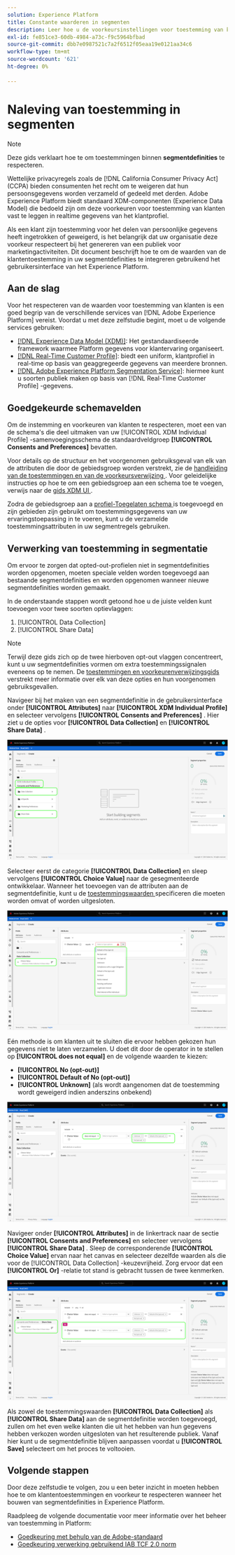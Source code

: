 ```yaml
---
solution: Experience Platform
title: Constante waarderen in segmenten
description: Leer hoe u de voorkeursinstellingen voor toestemming van klanten voor het verzamelen van persoonlijke gegevens en het delen van gegevens in gesegmenteerde bewerkingen naleeft.
exl-id: fe851ce3-60db-4984-a73c-f9c5964bfbad
source-git-commit: dbb7e0987521c7a2f6512f05eaa19e0121aa34c6
workflow-type: tm+mt
source-wordcount: '621'
ht-degree: 0%

---
```


# Naleving van toestemming in segmenten

>[!NOTE]
>
>Deze gids verklaart hoe te om toestemmingen binnen **segmentdefinities** te respecteren.

Wettelijke privacyregels zoals de [!DNL California Consumer Privacy Act] (CCPA) bieden consumenten het recht om te weigeren dat hun persoonsgegevens worden verzameld of gedeeld met derden. Adobe Experience Platform biedt standaard XDM-componenten (Experience Data Model) die bedoeld zijn om deze voorkeuren voor toestemming van klanten vast te leggen in realtime gegevens van het klantprofiel.

Als een klant zijn toestemming voor het delen van persoonlijke gegevens heeft ingetrokken of geweigerd, is het belangrijk dat uw organisatie deze voorkeur respecteert bij het genereren van een publiek voor marketingactiviteiten. Dit document beschrijft hoe te om de waarden van de klantentoestemming in uw segmentdefinities te integreren gebruikend het gebruikersinterface van het Experience Platform.

## Aan de slag

Voor het respecteren van de waarden voor toestemming van klanten is een goed begrip van de verschillende services van [!DNL Adobe Experience Platform] vereist. Voordat u met deze zelfstudie begint, moet u de volgende services gebruiken:

* [[!DNL Experience Data Model (XDM)]](../xdm/home.md): Het gestandaardiseerde framework waarmee Platform gegevens voor klantervaring organiseert.
* [[!DNL Real-Time Customer Profile]](../profile/home.md): biedt een uniform, klantprofiel in real-time op basis van geaggregeerde gegevens van meerdere bronnen.
* [[!DNL Adobe Experience Platform Segmentation Service]](./home.md): hiermee kunt u soorten publiek maken op basis van [!DNL Real-Time Customer Profile] -gegevens.

## Goedgekeurde schemavelden

Om de instemming en voorkeuren van klanten te respecteren, moet een van de schema&#39;s die deel uitmaken van uw [!UICONTROL XDM Individual Profile] -samenvoegingsschema de standaardveldgroep **[!UICONTROL Consents and Preferences]** bevatten.

Voor details op de structuur en het voorgenomen gebruiksgeval van elk van de attributen die door de gebiedsgroep worden verstrekt, zie de [ handleiding van de toestemmingen en van de voorkeursverwijzing ](../xdm/field-groups/profile/consents.md). Voor geleidelijke instructies op hoe te om een gebiedsgroep aan een schema toe te voegen, verwijs naar de [ gids XDM UI ](../xdm/ui/resources/schemas.md#add-field-groups).

Zodra de gebiedsgroep aan a [ profiel-Toegelaten schema ](../xdm/ui/resources/schemas.md#profile) is toegevoegd en zijn gebieden zijn gebruikt om toestemmingsgegevens van uw ervaringstoepassing in te voeren, kunt u de verzamelde toestemmingsattributen in uw segmentregels gebruiken.

## Verwerking van toestemming in segmentatie

Om ervoor te zorgen dat opted-out-profielen niet in segmentdefinities worden opgenomen, moeten speciale velden worden toegevoegd aan bestaande segmentdefinities en worden opgenomen wanneer nieuwe segmentdefinities worden gemaakt.

In de onderstaande stappen wordt getoond hoe u de juiste velden kunt toevoegen voor twee soorten optievlaggen:

1. [!UICONTROL Data Collection]
1. [!UICONTROL Share Data]

>[!NOTE]
>
>Terwijl deze gids zich op de twee hierboven opt-out vlaggen concentreert, kunt u uw segmentdefinities vormen om extra toestemmingssignalen eveneens op te nemen. De [ toestemmingen en voorkeurenverwijzingsgids ](../xdm/field-groups/profile/consents.md) verstrekt meer informatie over elk van deze opties en hun voorgenomen gebruiksgevallen.

Navigeer bij het maken van een segmentdefinitie in de gebruikersinterface onder **[!UICONTROL Attributes]** naar **[!UICONTROL XDM Individual Profile]** en selecteer vervolgens **[!UICONTROL Consents and Preferences]** . Hier ziet u de opties voor **[!UICONTROL Data Collection]** en **[!UICONTROL Share Data]** .

![](./images/opt-outs/consents.png)

Selecteer eerst de categorie **[!UICONTROL Data Collection]** en sleep vervolgens **[!UICONTROL Choice Value]** naar de gesegmenteerde ontwikkelaar. Wanneer het toevoegen van de attributen aan de segmentdefinitie, kunt u de [ toestemmingswaarden ](../xdm/field-groups/profile/consents.md#choice-values) specificeren die moeten worden omvat of worden uitgesloten.

![](./images/opt-outs/consent-values.png)

Eén methode is om klanten uit te sluiten die ervoor hebben gekozen hun gegevens niet te laten verzamelen. U doet dit door de operator in te stellen op **[!UICONTROL does not equal]** en de volgende waarden te kiezen:

* **[!UICONTROL No (opt-out)]**
* **[!UICONTROL Default of No (opt-out)]**
* **[!UICONTROL Unknown]** (als wordt aangenomen dat de toestemming wordt geweigerd indien anderszins onbekend)

![](./images/opt-outs/collect.png)

Navigeer onder **[!UICONTROL Attributes]** in de linkertrack naar de sectie **[!UICONTROL Consents and Preferences]** en selecteer vervolgens **[!UICONTROL Share Data]** . Sleep de corresponderende **[!UICONTROL Choice Value]** ervan naar het canvas en selecteer dezelfde waarden als die voor de [!UICONTROL Data Collection] -keuzevrijheid. Zorg ervoor dat een **[!UICONTROL Or]** -relatie tot stand is gebracht tussen de twee kenmerken.

![](./images/opt-outs/share.png)

Als zowel de toestemmingswaarden **[!UICONTROL Data Collection]** als **[!UICONTROL Share Data]** aan de segmentdefinitie worden toegevoegd, zullen om het even welke klanten die uit het hebben van hun gegevens hebben verkozen worden uitgesloten van het resulterende publiek. Vanaf hier kunt u de segmentdefinitie blijven aanpassen voordat u **[!UICONTROL Save]** selecteert om het proces te voltooien.

## Volgende stappen

Door deze zelfstudie te volgen, zou u een beter inzicht in moeten hebben hoe te om klantentoestemmingen en voorkeur te respecteren wanneer het bouwen van segmentdefinities in Experience Platform.

Raadpleeg de volgende documentatie voor meer informatie over het beheer van toestemming in Platform:

* [Goedkeuring met behulp van de Adobe-standaard](../landing/governance-privacy-security/consent/adobe/overview.md)
* [Goedkeuring verwerking gebruikend IAB TCF 2.0 norm](../landing/governance-privacy-security/consent/iab/overview.md)
